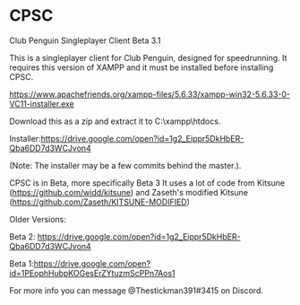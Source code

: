 # CPSC
Club Penguin Singleplayer Client Beta 3.1

This is a singleplayer client for Club Penguin, designed for speedrunning.
It requires this version of XAMPP and it must be installed before installing CPSC.


https://www.apachefriends.org/xampp-files/5.6.33/xampp-win32-5.6.33-0-VC11-installer.exe



Download this as a zip and extract it to C:\xampp\htdocs.

Installer:https://drive.google.com/open?id=1g2_Eippr5DkHbER-Qba6DD7d3WCJvon4


(Note: The installer may be a few commits behind the master.).


CPSC is in Beta, more specifically Beta 3
It uses a lot of code from Kitsune (https://github.com/widd/kitsune) and Zaseth's modified Kitsune (https://github.com/Zaseth/KITSUNE-MODIFIED)

Older Versions:


Beta 2: https://drive.google.com/open?id=1g2_Eippr5DkHbER-Qba6DD7d3WCJvon4

Beta 1:https://drive.google.com/open?id=1PEophHubpKOGesErZYtuzmScPPn7Aos1


For more info you can message @Thestickman391#3415 on Discord.


